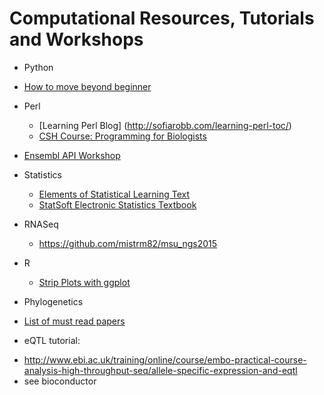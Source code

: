 # Computational Resources, Tutorials and Workshops

- Python
 * [How to move beyond beginner](http://stackoverflow.com/questions/2573135/python-progression-path-from-apprentice-to-guru)
 

- Perl  
  * [Learning Perl Blog] (http://sofiarobb.com/learning-perl-toc/)
  * [CSH Course: Programming for Biologists](http://programmingforbiology.org)
  
- [Ensembl API Workshop](http://www.ebi.ac.uk/training/online/course/ensembl-filmed-api-workshop/installing-api)

- Statistics
  * [Elements of Statistical Learning Text](http://statweb.stanford.edu/~tibs/ElemStatLearn/)
  * [StatSoft Electronic Statistics Textbook](http://www.statsoft.com/Textbook)
  
- RNASeq
  * <https://github.com/mistrm82/msu_ngs2015>
  
- R
  * [Strip Plots with ggplot](http://www.sthda.com/english/wiki/ggplot2-stripchart-jitter-quick-start-guide-r-software-and-data-visualization)
  
- Phylogenetics
 * [List of must read papers](http://treethinkers.org/update-must-read-papers-for-graduate-students/)
  
- eQTL tutorial:
 * http://www.ebi.ac.uk/training/online/course/embo-practical-course-analysis-high-throughput-seq/allele-specific-expression-and-eqtl
 * see bioconductor

